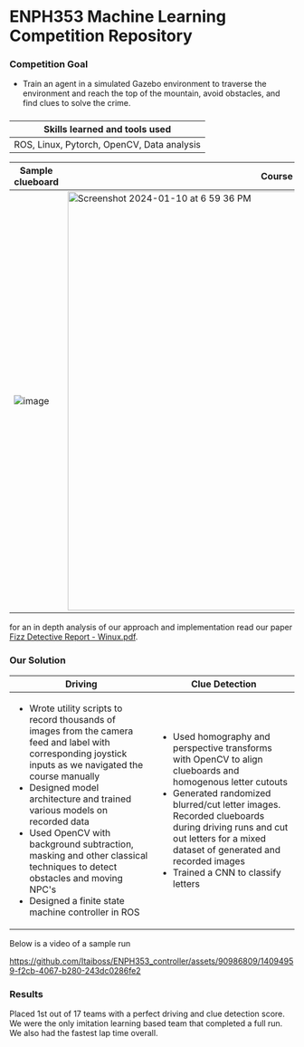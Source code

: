 # ENPH353 Machine Learning Competition Repository 
### Competition Goal
- Train an agent in a simulated Gazebo environment to traverse the environment and reach the top of the mountain, avoid obstacles, and find clues to solve the crime.
###

| **Skills learned and tools used**              |
|---
| ROS, Linux, Pytorch, OpenCV, Data analysis |

| Sample clueboard | Course |
|----------------------|--------|
|![image](https://github.com/Itaiboss/ENPH353_ML_COMP/assets/90986809/81d7732c-f96a-4bba-856d-a483efe7b932)| <img width="740" alt="Screenshot 2024-01-10 at 6 59 36 PM" src="https://github.com/Itaiboss/ENPH353_controller/assets/90986809/8406af75-e4c8-4dde-8e89-fd3da348be84">||


for an in depth analysis of our approach and implementation read our paper [Fizz Detective Report - Winux.pdf](https://github.com/Itaiboss/ENPH353_controller/files/13897461/Fizz.Detective.Report.-.Winux.pdf). 


### Our Solution 
| Driving | Clue Detection |
|----------------------|--------|
| <ul><li> Wrote utility scripts to record thousands of images from the camera feed and label with corresponding joystick inputs as we navigated the course manually</li><li>Designed model architecture and trained various models on recorded data</li><li>Used OpenCV with background subtraction, masking and other classical techniques to detect obstacles and moving NPC's</li><li>Designed a finite state machine controller in ROS</li> </ul> | <ul><li> Used homography and perspective transforms with OpenCV to align clueboards and homogenous letter cutouts</li><li>Generated randomized blurred/cut letter images. Recorded clueboards during driving runs and cut out letters for a mixed dataset of generated and recorded images</li><li>Trained a CNN to classify letters</li> </ul> |


Below is a video of a sample run

https://github.com/Itaiboss/ENPH353_controller/assets/90986809/14094959-f2cb-4067-b280-243dc0286fe2

### Results 
Placed 1st out of 17 teams with a perfect driving and clue detection score. We were the only imitation learning based team that completed a full run. We also had the fastest lap time overall. 


